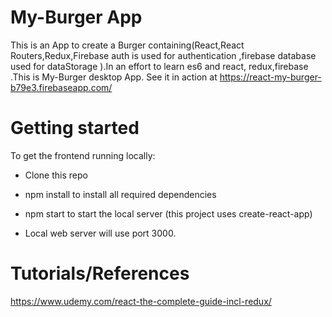 # My-Burger App

This is an App to create a Burger containing(React,React Routers,Redux,Firebase auth is used for authentication ,firebase database used for dataStorage ).In an effort to learn es6 and react, redux,firebase .This is My-Burger desktop App.
See it in action at https://react-my-burger-b79e3.firebaseapp.com/

# Getting started

To get the frontend running locally:

- Clone this repo
- npm install to install all required  dependencies
- npm start to start the local server (this project uses create-react-app)

- Local web server will use port 3000.


# Tutorials/References
https://www.udemy.com/react-the-complete-guide-incl-redux/

